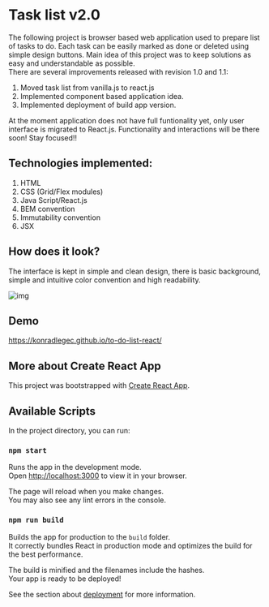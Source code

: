 # Task list v2.0

The following project is browser based web application used to prepare list of tasks to do. Each task can be easily marked as done or deleted using simple design buttons. Main idea of this project was to keep solutions as easy and understandable as possible. <br>
There are several improvements released with revision 1.0 and 1.1: 

1. Moved task list from vanilla.js to react.js
2. Implemented component based application idea.
3. Implemented deployment of build app version.

At the moment application does not have full funtionality yet, only user interface is migrated to React.js. Functionality and interactions will be there soon! Stay focused!!


## Technologies implemented:
1. HTML
2. CSS (Grid/Flex modules)
3. Java Script/React.js
4. BEM convention
5. Immutability convention
6. JSX

## How does it look?

The interface is kept in simple and clean design, there is basic background, simple and intuitive color convention and high readability.

![img](http://foto-hosting.pl/img/e6/f9/45/e6f94565ed0e283bc0dde4d70dcac6c6f7125484.jpeg)

## Demo
https://konradlegec.github.io/to-do-list-react/

## More about Create React App

This project was bootstrapped with [Create React App](https://github.com/facebook/create-react-app).

## Available Scripts

In the project directory, you can run:

### `npm start`

Runs the app in the development mode.\
Open [http://localhost:3000](http://localhost:3000) to view it in your browser.

The page will reload when you make changes.\
You may also see any lint errors in the console.

### `npm run build`

Builds the app for production to the `build` folder.\
It correctly bundles React in production mode and optimizes the build for the best performance.

The build is minified and the filenames include the hashes.\
Your app is ready to be deployed!

See the section about [deployment](https://facebook.github.io/create-react-app/docs/deployment) for more information.


